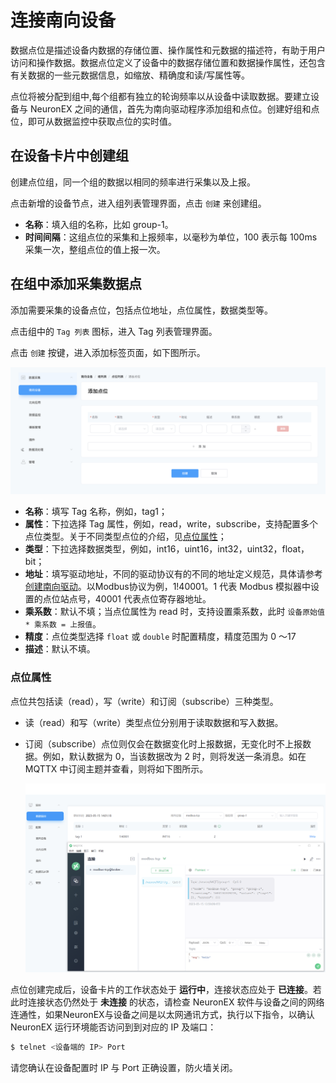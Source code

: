 # 连接南向设备

数据点位是描述设备内数据的存储位置、操作属性和元数据的描述符，有助于用户访问和操作数据。数据点位定义了设备中的数据存储位置和数据操作属性，还包含有关数据的一些元数据信息，如缩放、精确度和读/写属性等。

点位将被分配到组中,每个组都有独立的轮询频率以从设备中读取数据。要建立设备与 NeuronEX 之间的通信，首先为南向驱动程序添加组和点位。创建好组和点位，即可从数据监控中获取点位的实时值。

## 在设备卡片中创建组

创建点位组，同一个组的数据以相同的频率进行采集以及上报。

点击新增的设备节点，进入组列表管理界面，点击 `创建` 来创建组。

* **名称**：填入组的名称，比如 group-1。
* **时间间隔**：这组点位的采集和上报频率，以毫秒为单位，100 表示每 100ms 采集一次，整组点位的值上报一次。


## 在组中添加采集数据点

添加需要采集的设备点位，包括点位地址，点位属性，数据类型等。

点击组中的 `Tag 列表` 图标，进入 Tag 列表管理界面。

点击 `创建` 按键，进入添加标签页面，如下图所示。

![tags-add](./assets/tags-add.png)

* **名称**：填写 Tag 名称，例如，tag1；
* **属性**：下拉选择 Tag 属性，例如，read，write，subscribe，支持配置多个点位类型。关于不同类型点位的介绍，见[点位属性](#点位属性)；
* **类型**：下拉选择数据类型，例如，int16，uint16，int32，uint32，float，bit；
* **地址**：填写驱动地址，不同的驱动协议有的不同的地址定义规范，具体请参考[创建南向驱动](../south-devices/south-devices.md)。以Modbus协议为例，1!40001。1 代表 Modbus 模拟器中设置的点位站点号，40001 代表点位寄存器地址。 
* **乘系数**：默认不填；当点位属性为 read 时，支持设置乘系数，此时 `设备原始值 * 乘系数 = 上报值`。
* **精度**：点位类型选择 `float` 或 `double` 时配置精度，精度范围为 0 ～17
* **描述**：默认不填。

### 点位属性

点位共包括读（read），写（write）和订阅（subscribe）三种类型。

- 读（read）和写（write）类型点位分别用于读取数据和写入数据。

- 订阅（subscribe）点位则仅会在数据变化时上报数据，无变化时不上报数据。例如，默认数据为 0，当该数据改为 2 时，则将发送一条消息。如在 MQTTX 中订阅主题并查看，则将如下图所示。

  ![mqttx_subscribe](./assets/mqttx_subscribe.png)




点位创建完成后，设备卡片的工作状态处于 **运行中**，连接状态应处于 **已连接**。若此时连接状态仍然处于 **未连接** 的状态，请检查 NeuronEX 软件与设备之间的网络连通性，如果NeuronEX与设备之间是以太网通讯方式，执行以下指令，以确认 NeuronEX 运行环境能否访问到到对应的 IP 及端口：

```bash
$ telnet <设备端的 IP> Port
```

请您确认在设备配置时 IP 与 Port 正确设置，防火墙关闭。
